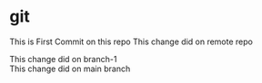 # git
This is First Commit on this repo
This change did on remote repo

This change did on branch-1				
This change did on main branch